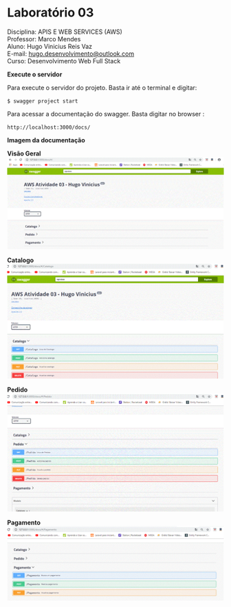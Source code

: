 # Laboratório 03
Disciplina: APIS E WEB SERVICES (AWS)<br/>
Professor: Marco Mendes<br/>
Aluno: Hugo Vinicius Reis Vaz<br/>
E-mail: hugo.desenvolvimento@outlook.com<br/>
Curso: Desenvolvimento Web Full Stack<br/>

**Execute o servidor**

Para execute o servidor do projeto. Basta ir até o terminal e digitar:

```console
$ swagger project start
```

Para acessar a documentação do swagger. Basta digitar no browser :

```console
http://localhost:3000/docs/
```

**Imagem da documentação**

**Visão Geral**
<img src="https://github.com/HugoVinicius/aws_atividade_03/blob/master/img/img1.GIF?raw=true"/><br/>

**Catalogo**
<img src="https://github.com/HugoVinicius/aws_atividade_03/blob/master/img/img2.GIF?raw=true"/><br/>

**Pedido**
<img src="https://github.com/HugoVinicius/aws_atividade_03/blob/master/img/img3.GIF?raw=true"/><br/>

**Pagamento**
<img src="https://github.com/HugoVinicius/aws_atividade_03/blob/master/img/img4.GIF?raw=true"/><br/>

